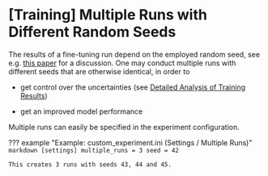 # [Training] Multiple Runs with Different Random Seeds

The results of a fine-tuning run depend on the employed random seed, see e.g. [this paper](https://arxiv.org/abs/2202.02617) for a discussion. 
One may conduct multiple runs with different seeds that are otherwise identical, in order to 

- get control over the uncertainties (see [Detailed Analysis of Training Results](../detailed_results/))

- get an improved model performance

Multiple runs can easily be specified in the experiment configuration.

??? example "Example: custom_experiment.ini (Settings / Multiple Runs)"
    ``` markdown
    [settings]
    multiple_runs = 3
    seed = 42
    ```
    
    This creates 3 runs with seeds 43, 44 and 45.

